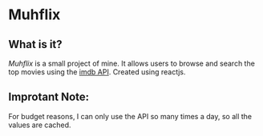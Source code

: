 # Muhflix

## What is it?

*Muhflix* is a small project of mine. It allows users to browse and search the top movies using the [imdb API](https://imdb-api.com/api). Created using reactjs.


## Improtant Note: 

For budget reasons, I can only use the API so many times a day, so all the values are cached. 
